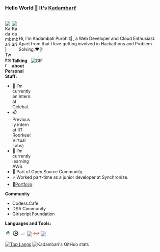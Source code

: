 
### Hello World 👋 It's [Kadambari!]([https://kadambari68.github.io/Personal-Portfolio/])

<br/>


<a href="https://twitter.com/KADAMBARI_68">
<img align="left" alt="Kadambari | Twitter" width="22px" src="https://cdn.jsdelivr.net/npm/simple-icons@v3/icons/twitter.svg" />
</a>
<a href="https://www.linkedin.com/in/kadambari-purohit-8604ba243/">
<img align="left" alt="Kadambari" width="22px" src="https://cdn.jsdelivr.net/npm/simple-icons@v3/icons/linkedin.svg" />
</a>

<br />

<br />

Hi, I'm Kadambati Purohit🙌, a Web Developer and Cloud Enthusiast. Apart from that I love getting involved in Hackathons and Problem Solving.❤✌


<img align="right" alt="GIF" src="https://user-images.githubusercontent.com/74038190/212750155-3ceddfbd-19d3-40a3-87af-8d329c8323c4.gif" height=340px width=420px />


**Talking about Personal Stuff:**

- 🔭 I’m currently an Intern at Celebal.
- 📫 Previously intern at IIT Roorkee(Virtual Labs)
- 🌱 I’m currently learning AWS.
- 👯 Part of Open Source Community.
- ⚡ Worked part-time  as a junior developer at Synchronize.
- 📝[Portfolio](https://kadambari68.github.io/Personal-Portfolio/)


**Community**

- Codess.Cafe
- DSA Community 
- Girlscript Foundation

**Languages and Tools:**


<code><img height="20" src="https://raw.githubusercontent.com/github/explore/80688e429a7d4ef2fca1e82350fe8e3517d3494d/topics/python/python.png"></code>
<code><img height="20" src="https://raw.githubusercontent.com/github/explore/80688e429a7d4ef2fca1e82350fe8e3517d3494d/topics/cpp/cpp.png"></code>
<code><img height="20" src="https://raw.githubusercontent.com/github/explore/80688e429a7d4ef2fca1e82350fe8e3517d3494d/topics/mysql/mysql.png"></code>
<code><img height="20" src="https://toppng.com/uploads/preview/html5-js-css3-logo-png-11536003913vd86ju9pc1.png"></code>
<code><img height="20" src="https://raw.githubusercontent.com/github/explore/80688e429a7d4ef2fca1e82350fe8e3517d3494d/topics/git/git.png"></code>
<code><img height="20" src="https://encrypted-tbn0.gstatic.com/images?q=tbn:ANd9GcRGS2AgRLgYbCiPFfpcI0QkIem5iCWSVYADnZ9mrgJOhg&s"></code>

[![Top Langs](https://github-readme-stats.vercel.app/api/top-langs/?username=kadambari68&layout=donut)](https://github.com/anuraghazra/github-readme-stats)
![Kadambari's GitHub stats](https://github-readme-stats.vercel.app/api?username=kadambari68&show_icons=true&theme=transparent)
